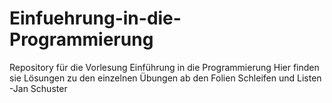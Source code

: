 # Einfuehrung-in-die-Programmierung
Repository für die Vorlesung Einführung in die Programmierung
Hier finden sie Lösungen zu den einzelnen Übungen ab den Folien Schleifen und Listen <br>
-Jan Schuster
